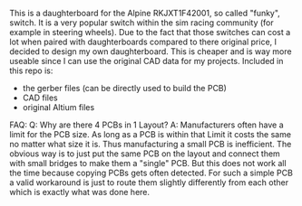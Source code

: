 This is a daughterboard for the Alpine RKJXT1F42001, so called "funky", switch. It is a very popular switch within the sim racing community (for example in steering wheels). Due to the fact that those switches can cost a lot when paired with daughterboards compared to there original price, I decided to design my own daughterboard. This is cheaper and is way more useable since I can use the original CAD data for my projects. Included in this repo is:
* the gerber files (can be directly used to build the PCB)
* CAD files
* original Altium files

FAQ:
Q: Why are there 4 PCBs in 1 Layout?
A: Manufacturers often have a limit for the PCB size. As long as a PCB is within that Limit it costs the same no matter what size it is. Thus manufacturing a small PCB is inefficient. The obvious way is to just put the same PCB on the layout and connect them with small bridges to make them a "single" PCB. But this does not work all the time because copying PCBs gets often detected. For such a simple PCB a valid workaround is just to route them slightly differently from each other which is exactly what was done here.
